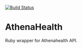 [![Build Status](https://travis-ci.org/MatUrbanski/athena_health.svg?branch=master)](https://travis-ci.org/MatUrbanski/athena_health)

# AthenaHealth

Ruby wrapper for Athenahealth API.
